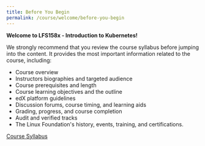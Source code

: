 ```yaml
---
title: Before You Begin
permalink: /course/welcome/before-you-begin
---
```

**Welcome to LFS158x - Introduction to Kubernetes!**

We strongly recommend that you review the course syllabus before jumping into the content. It provides the most important information related to the course, including:

-   Course overview
-   Instructors biographies and targeted audience
-   Course prerequisites and length
-   Course learning objectives and the outline
-   edX platform guidelines
-   Discussion forums, course timing, and learning aids
-   Grading, progress, and course completion
-   Audit and verified tracks
-   The Linux Foundation's history, events, training, and certifications.

[Course Syllabus](course_syllabus.pdf)
